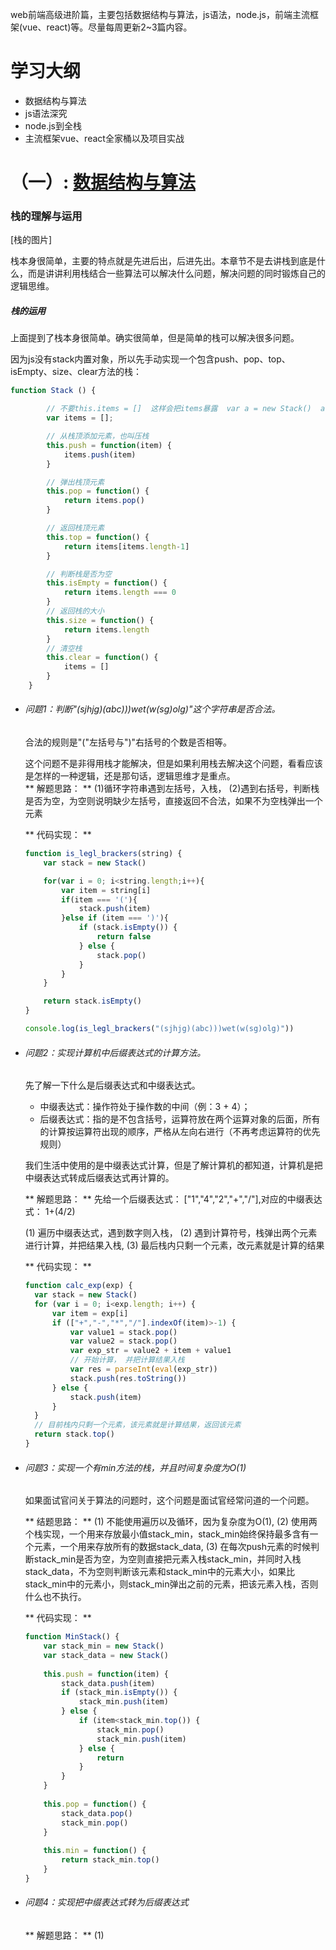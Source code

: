 
web前端高级进阶篇，主要包括数据结构与算法，js语法，node.js，前端主流框架(vue、react)等。尽量每周更新2~3篇内容。

# 学习大纲
+ 数据结构与算法
+ js语法深究
+ node.js到全栈
+ 主流框架vue、react全家桶以及项目实战

# （一）: [数据结构与算法](www.baidu,com)
### 栈的理解与运用
[栈的图片]

栈本身很简单，主要的特点就是先进后出，后进先出。本章节不是去讲栈到底是什么，而是讲讲利用栈结合一些算法可以解决什么问题，解决问题的同时锻炼自己的逻辑思维。

##### 栈的运用
上面提到了栈本身很简单。确实很简单，但是简单的栈可以解决很多问题。

因为js没有stack内置对象，所以先手动实现一个包含push、pop、top、isEmpty、size、clear方法的栈：
```javascript
function Stack () {

		// 不要this.items = []  这样会把items暴露  var a = new Stack()  a.items 就可以获取items了
		var items = [];

		// 从栈顶添加元素，也叫压栈
		this.push = function(item) {
			items.push(item)
		}

		// 弹出栈顶元素
		this.pop = function() {
			return items.pop()
		}

		// 返回栈顶元素
		this.top = function() {
			return items[items.length-1]
		}

		// 判断栈是否为空
		this.isEmpty = function() {
			return items.length === 0
		}
		// 返回栈的大小
		this.size = function() {
			return items.length
		}
		// 清空栈
		this.clear = function() {
			items = []
		}
	}
```


+ ###### 问题1：判断"(sjhjg)(abc)))wet(w(sg)olg)"这个字符串是否合法。

	合法的规则是"("左括号与")"右括号的个数是否相等。

	这个问题不是非得用栈才能解决，但是如果利用栈去解决这个问题，看看应该是怎样的一种逻辑，还是那句话，逻辑思维才是重点。
    <br>
    ** 解题思路： **
    (1)循环字符串遇到左括号，入栈，
    (2)遇到右括号，判断栈是否为空，为空则说明缺少左括号，直接返回不合法，如果不为空栈弹出一个元素
    
    ** 代码实现： **
    ```javascript
    function is_legl_brackers(string) {
		var stack = new Stack()

		for(var i = 0; i<string.length;i++){
			var item = string[i]
			if(item === '('){
				stack.push(item)
			}else if (item === ')'){
				if (stack.isEmpty()) {
					return false
				} else {
					stack.pop()
				}
			}
		}

		return stack.isEmpty()
	}

	console.log(is_legl_brackers("(sjhjg)(abc)))wet(w(sg)olg)"))
    ```
+ ###### 问题2：实现计算机中后缀表达式的计算方法。
	先了解一下什么是后缀表达式和中缀表达式。
    + 中缀表达式：操作符处于操作数的中间（例：3 + 4）；
    + 后缀表达式：指的是不包含括号，运算符放在两个运算对象的后面，所有的计算按运算符出现的顺序，严格从左向右进行（不再考虑运算符的优先规则）

  我们生活中使用的是中缀表达式计算，但是了解计算机的都知道，计算机是把中缀表达式转成后缀表达式再计算的。
  
  ** 解题思路： **
  先给一个后缀表达式： ["1","4","2","+","/"],对应的中缀表达式： 1+(4/2)
  
  (1) 遍历中缀表达式，遇到数字则入栈，
  (2) 遇到计算符号，栈弹出两个元素进行计算，并把结果入栈,
  (3) 最后栈内只剩一个元素，改元素就是计算的结果
  
  ** 代码实现： **
  
  ```javascript
  function calc_exp(exp) {
  	var stack = new Stack()
    for (var i = 0; i<exp.length; i++) {
    	var item = exp[i]
    	if (["+","-","*","/"].indexOf(item)>-1) {
        	var value1 = stack.pop()
            var value2 = stack.pop()
            var exp_str = value2 + item + value1
            // 开始计算， 并把计算结果入栈
            var res = parseInt(eval(exp_str))
            stack.push(res.toString())
        } else {
        	stack.push(item)
        }
    }
    // 目前栈内只剩一个元素，该元素就是计算结果，返回该元素
    return stack.top()
  }
  ```
+ ###### 问题3：实现一个有min方法的栈，并且时间复杂度为O(1)
	
    如果面试官问关于算法的问题时，这个问题是面试官经常问道的一个问题。
    
    ** 结题思路： **
    (1) 不能使用遍历以及循环，因为复杂度为O(1),
    (2) 使用两个栈实现，一个用来存放最小值stack_min，stack_min始终保持最多含有一个元素，一个用来存放所有的数据stack_data,
    (3) 在每次push元素的时候判断stack_min是否为空，为空则直接把元素入栈stack_min，并同时入栈stack_data，不为空则判断该元素和stack_min中的元素大小，如果比stack_min中的元素小，则stack_min弹出之前的元素，把该元素入栈，否则什么也不执行。
    
    ** 代码实现： **
    ```javascript
    function MinStack() {
    	var stack_min = new Stack()
        var stack_data = new Stack()
        
        this.push = function(item) {
        	stack_data.push(item)
        	if (stack_min.isEmpty()) {
            	stack_min.push(item)
            } else {
            	if (item<stack_min.top()) {
                	stack_min.pop()
                    stack_min.push(item)
                } else {
                	return
                }
            }
        }
        
        this.pop = function() {
        	stack_data.pop()
            stack_min.pop()
        }
        
        this.min = function() {
        	return stack_min.top()
        }
    }
    ```
  
+ ###### 问题4：实现把中缀表达式转为后缀表达式

	** 解题思路： **
    (1) 